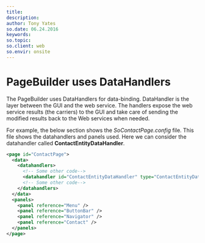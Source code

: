 ```yaml
---
title:
description:
author: Tony Yates
so.date: 06.24.2016
keywords:
so.topic:
so.client: web
so.envir: onsite
---
```


# PageBuilder uses DataHandlers

The PageBuilder uses DataHandlers for data-binding. DataHandler is the layer between the GUI and the web service. The handlers expose the web service results (the carriers) to the GUI and take care of sending the modified results back to the Web services when needed.

For example, the below section shows the *SoContactPage.config* file. This file shows the datahandlers and panels used. Here we can consider the datahandler called **ContactEntityDataHandler**.

```XML
<page id="ContactPage">
  <data>
    <datahandlers>
      <!-- Some other code-->
      <datahandler id="ContactEntityDataHandler" type="ContactEntityDataHandler"></datahandler>
      <!-- Some other code-->
    </datahandlers>
  </data>
  <panels>
    <panel reference="Menu" />
    <panel reference="ButtonBar" />
    <panel reference="Navigator" />
    <panel reference="Contact" />
  </panels>
</page>
```

<!-- Commented out this because it's duplicated in multiple sections. Need a holistic edit of PageBuilder to sort things out.

The ContactEntityDataHandler is called in the contact panel. The below code segment shows the *SoContactPanel.config* file.

[!code-xml[XML](../includes/socontactpanel-config.xml)]

ContactEntityDataHandler is used to call the ContactEntity from the web service. With the statement below, we create the object to contact based on the control used. This is how we can use the datasource tag in cofig file for databinding.

```
<datasource>ContactEntityDataHandler.ContactEntity</datasource>
```

There is another way to bind the data to the controls by using the datasourcename. In the above code sample within the “ContactArchives” card id, SoArchiveControl is used.

```
<control id="ContactPersonArchive" type="SoArchiveControl" width="100%" top="0px" left="0px" height="100%" position="absolute" >
```

 

The SoArchiveControl control id is ContactPersonArchive. Within this UserControl there is a special tag called &lt;config&gt;.The &lt;config&gt; tag below indicates to us from where the Archive data has been retrieved, i.e. the name of the provider used. An “archivecolumninfo-datasourcename” tag tells us about the datahandler that has been used to retrieve the data. Tags such as showheader, showtoolbar and default sort are related to how the retrieved out put should be displayed.

```
<config>
     <toolbar>
     <button caption="[SR_MB_ADD]" icon="images/addbutton.gif" iconhover="images/addbuttonhover.gif" onclick="javascript:Dialog.open('Person','person[dialog=stop].main[mode=edit;new=true]?person_id=0');" fieldright="C"/>
     <button caption="[SR_MB_DELETE]" icon="images/deletebutton.gif" iconhover="images/deletebutton.gif" linkhint="nav=deletePerson"  fieldright="D"/>
     </toolbar>
     <restrictions>
       <restriction name="contactId" operator="=" binding="current">contact</restriction>
     </restrictions>
     <providername>person</providername>
     <archivecolumninfo-datasourcename>ArchiveColumnConfigDataHandler.ContactPersonArchive</archivecolumninfo-datasourcename>
     <showheader>true</showheader>
     <showtoolbar>true</showtoolbar>
     <defaultsort>rank</defaultsort>
     <pagesize>50</pagesize>
     <current>person</current>
</config>
```

 

In the above code segment a tag called “archivecolumninfo-datasourcename” is included.

```
<archivecolumninfo-datasourcename> ArchiveColumnConfigDataHandler.ContactPersonArchive
</archivecolumninfo-datasourcename>
```

This tag tells us how the datahandler has been bound to the control to retrieve the data through ArchiveColumnConfigDataHandler.

The above code is related to the following area of the CRM.web.

<img src="../User%20controls%20Data%20Binding_files/image001.jpg" width="606" height="469" />

See Also:

[Data Handlers](IDataHandler.md)

Code segment from the SoObjectMapping.config file. The file registers the objects that is used by the application. Ie. in order for any object to be used, it should first be entered into the SoObjectMapping.config file.

```
<object type="UserControl" mappingname="ContactMainView" assemblyname="SuperOffice.CRMWeb" objectname="~/WebParts/Contact/ContactMainView.ascx"></object>
  <object type="UserControl" mappingname="Contact2PersonMainView" assemblyname="SuperOffice.CRMWeb" objectname="~/WebParts/Contact/Contact2PersonMainView.ascx"></object>
 
  <object type="UserControl" mappingname="ContactWWWView" assemblyname="SuperOffice.CRMWeb" objectname="~/WebParts/Contact/ContactMainView.ascx"></object>
  <object type="UserControl" mappingname="ContactCommonHeaderView" assemblyname="SuperOffice.CRMWeb" objectname="~/WebParts/Contact/ContactCommonHeaderView.ascx"></object>
  <object type="UserControl" mappingname="ContactHeader" assemblyname="SuperOffice.CRMWeb" objectname="~/WebParts/Contact/ContactHeader.ascx"></object>
 
  <object type="UserControl" mappingname="PersonDialogHeader" assemblyname="SuperOffice.CRMWeb" objectname="~/WebParts/Dialogs/Person/PersonDialogHeader.ascx"></object>
  <object type="UserControl" mappingname="PersonDialogMain" assemblyname="SuperOffice.CRMWeb" objectname="~/WebParts/Dialogs/Person/PersonDialogMain.ascx"></object>
 
```

XML configuration files are used to call the usercontrols in to the page by mapping the “objectname”. “objectname” and the “assemblyname” gives the path from where the user controls should be loaded. “mappingname” is the key to map the objects with the SoObjectMapping.config file. -->
